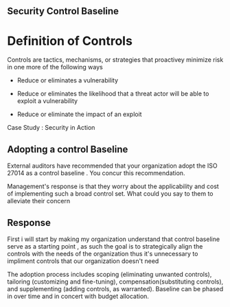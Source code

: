 ## Security Control Baseline
# Definition of Controls

Controls are tactics, mechanisms, or strategies that proactivey minimize risk in one more of the following ways 

-  Reduce or eliminates a vulnerability

-  Reduce or eliminates the likelihood that a threat actor will be able to exploit a vulnerability

-  Reduce or eliminate the impact of an exploit 

Case Study : Security in Action 
## Adopting a control Baseline

External auditors have recommended that your organization adopt the ISO 27014 as a control baseline . You concur this recommendation.

Management's response is that they worry about the applicability and cost of implementing such a broad control set. What could you say to them to alleviate their concern 

## Response
First i will start by making my organization understand that control baseline serve as a starting point , as such the goal is to strategically align the controls with the needs of the organization thus it's unnecessary to impliment controls that our organization doesn't need 

The adoption process includes scoping (eliminating unwanted controls), tailoring (customizing and fine-tuning), compensation(substituting controls), and supplementing (adding controls, as warranted). Baseline can be phased in over time and in concert with budget allocation. 
  



<!--
**larryewane/larryewane** is a ✨ _special_ ✨ repository because its `README.md` (this file) appears on your GitHub profile.

Here are some ideas to get you started:

- 🔭 I’m currently working on ...
- 🌱 I’m currently learning ...
- 👯 I’m looking to collaborate on ...
- 🤔 I’m looking for help with ...
- 💬 Ask me about ...
- 📫 How to reach me: ...
- 😄 Pronouns: ...
- ⚡ Fun fact: ...
-->
